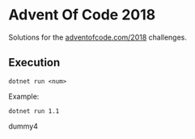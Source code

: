 # Advent Of Code 2018
Solutions for the [adventofcode.com/2018](https://adventofcode.com/2018/about) challenges.

## Execution
```
dotnet run <num>
```
Example:
```
dotnet run 1.1
```

dummy4
